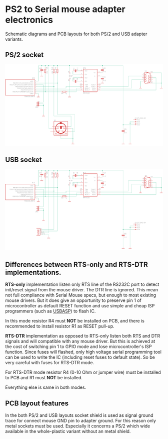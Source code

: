 # PS2 to Serial mouse adapter electronics

Schematic diagrams and PCB layouts for both PS/2 and USB adapter variants.

## PS/2 socket

![PS/2 Diagramm](https://github.com/Quwy/PS2-Serial-Mouse/blob/main/Electronix/Output/ps2_com_ps2.png)

## USB socket

![USB Diagramm](https://github.com/Quwy/PS2-Serial-Mouse/blob/main/Electronix/Output/ps2_com_usb.png)

## Differences between RTS-only and RTS-DTR implementations.

**RTS-only** implementation listen only RTS line of the RS232C port to detect init/reset signal from the mouse driver. The DTR line is ignored. This mean not full compliance with Serial Mouse specs, but enough to most existing mouse drivers. But it does give an opportunity to preserve pin 1 of microcontroller as default RESET function and use simple and cheap ISP programmers (such as [USBASP](https://www.google.com/search?q=usbasp)) to flash IC.

In this mode resistor R4 must **NOT** be installed on PCB, and there is recommended to install resistor R1 as RESET pull-up.

**RTS-DTR** implementation as opposed to RTS-only listen both RTS and DTR signals and will compatible with any mouse driver. But this is achieved at the cost of switching pin 1 to GPIO mode and lose microcontroller's ISP function. Since fuses will flashed, only high voltage serial programming tool can be used to write the IC (including reset fuses to default state). So be very careful with fuses for RTS-DTR mode.

For RTS-DTR mode resistor R4 (0-10 Ohm or jumper wire) must be installed to PCB and R1 must **NOT** be installed.

Everything else is same in both modes.

## PCB layout features

In the both PS/2 and USB layouts socket shield is used as signal ground trace for connect mouse GND pin to adapter ground. For this reason only metal sockets must be used. Especially it concerns a PS/2 which wide available in the whole-plastic variant without an metal shield.
